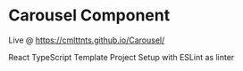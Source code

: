 # Carousel Component

Live  @ https://cmlttnts.github.io/Carousel/

React TypeScript Template Project Setup with ESLint as linter
